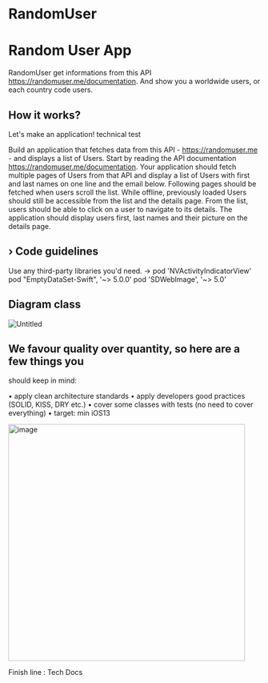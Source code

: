 # RandomUser

# Random User App
RandomUser get informations from this API https://randomuser.me/documentation. 
And show you a worldwide users, or each country code users.

## How it works?
Let's make an application! technical test

Build an application that fetches data from this API - https://randomuser.me - and displays a list of Users. Start by
reading the API documentation https://randomuser.me/documentation. Your application should fetch multiple pages
of Users from that API and display a list of Users with first and last names on one line and the email below. Following
pages should be fetched when users scroll the list. 
While offline, previously loaded Users should still be accessible
from the list and the details page. From the list, users should be able to click on a user to navigate to its details. The
application should display users first, last names and their picture on the details page.


## › Code guidelines
Use any third-party libraries you'd need. -> 
  pod 'NVActivityIndicatorView'
  pod "EmptyDataSet-Swift", '~> 5.0.0'
  pod 'SDWebImage', '~> 5.0'
 
## Diagram class

![Untitled](https://user-images.githubusercontent.com/7050604/156186810-1b5b84bd-7a8b-4b02-810e-5cb52470d3dd.jpg)


## We favour quality over quantity, so here are a few things you
should keep in mind:

• apply clean architecture standards
• apply developers good practices (SOLID, KISS, DRY etc.)
• cover some classes with tests (no need to cover everything)
• target: min iOS13

<img width="473" alt="image" src="https://user-images.githubusercontent.com/7050604/156187151-0c774628-ba9f-4d29-afa4-8dea90408f9a.png">

Finish line : Tech Docs
